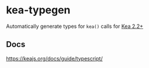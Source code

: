 # kea-typegen

Automatically generate types for `kea()` calls for [Kea 2.2+](https://keajs.org/)

## Docs

https://keajs.org/docs/guide/typescript/
